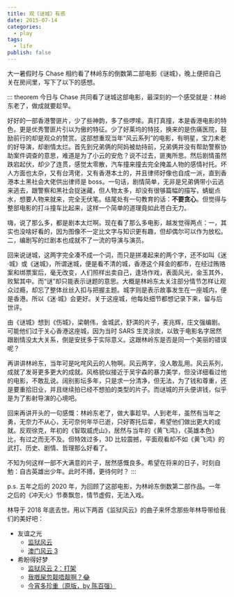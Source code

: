 ```yaml
---
title: 观《谜城》有感
date: 2015-07-14
categories:
  - play
tags:
  - life
publish: false
---
```


大一暑假时与 Chase 相约看了林岭东的倒数第二部电影《谜城》，晚上便把自己关在房间里，写下了以下的感想。

<!-- more -->

::: theorem
今日与 Chase 共同看了谜城这部电影，最深刻的一个感受就是：林岭东老了，做成就要趁早。

好好的一部香港警匪片，​ 少了些神韵，多了些啰嗦。真打真撞，本是香港电影的特色，更是优秀警匪片引以为傲的特征。少了好莱坞的特技，换来的是伤痛医院，鼓励前行的却是观众的赞赏。​ 这部想重现当年“风云系列”的电影，有明星，宝刀未老的好导演，却剧情太烂。首先到兄弟俩的阿妈被劫持前，兄弟俩并没有帮助警察协助案件调查的意思，难道是为了小云的安危？说不过去，匪夷所思。然后剧情虽然跌宕起伏，却少了连贯，感觉太零散，汽车撞来撞去完全掩盖人物的感情衬托。坏人方面也太杂，又有台湾佬，又有香港本土的，并且律师好像也自成一派，直到香港本土黑社会大佬供出律师是 boss。一句话，剧情简单，无非是兄弟俩带小云逃来逃去，跟警察和黑社会捉迷藏，但人物太多，却没有很够篇幅的描写，蜻蜓点水，想要人物来就来，完全无伏笔。结尾处有一句教育的话：**不要贪心**。但觉得与整部电影的打斗撞车比起来，这样一个简单的道理竟如此苍白无力。

嗨，说了那么多，都是剧本太烂啊。现在看了那么多电影，越发觉得两点：一，其实也没啥好看的，因为图像不一定比文字与知识更有趣，但却偶尔可以作为放松。二，编剧写的烂剧本也成就不了一流的导演与演员。

回来说谜城，这两字完全凑不成一个词，而只是拼凑起来的两个字，还不如叫《迷·城》或《迷城》，所谓迷城，便是看不清的城，香港这个拜金的都市，在经过贿赂案和绑票案后，毫无改变，人们照样出卖自己，逢场作戏，表面风光，金玉其外，败絮其中。而“谜”却只能表示谜题的意思。大概是林岭东太关注部分情节怎样让观众过瘾，却忘了整体丝丝入扣与把握主题。城字 ​ 则是表示故事发生在一座城内，便是香港。所以《迷·城》会更好。关于这座城，他每处细节都想记录下来，留与后世评。

由《谜城》想到《伤城》，梁朝伟，金城武，舒淇的片子，麦兆辉，庄文强编剧。可能他们过于关心香港这座城，因为当时 SARS 生灵涂炭，以致于电影名字居然跟剧情没太大关系，倒是安抚多于实际意义。​ 这跟林岭东是否是同一个美丽的错误呢？

再讲讲林岭东，当年可是叱咤风云的人物啊。风云两字，没人敢乱用。风云系列，成就了发哥更多更大的成就。风格貌似接近于吴宇森的暴力美学，但没详细看过他的电影，不敢乱说。​ 阔别影坛多年，只是求一分清净，但无法，为了钱和尊重，还是要重拾旧业，并且继续拍已经不想拍的类型的片子。而谜城的开头便讲钱，似乎是为了影射导演的心境吧。

回来再讲开头的一句感慨：林岭东老了，做大事趁早。​ 人到老年，虽然有当年之勇，无奈力不从心，无可奈何年华已逝，只好寄托后辈，希望他们做出更大的成就。反观徐克，年初的《智取威虎山》，居然与当年的《黄飞鸿》，《英雄本色》比，有过之而无不及。但特效过多，3D 比较震撼，平面观看却不如《黄飞鸿》的武打、历史、剧情、哲理那么好看了。

不知为何这样一部不大满意的片子，居然感慨良多。​ 希望在将来的日子，时刻自勉：自古英雄出少年。此时不搏，更待何时？
:::

p.s. 五年之后的 2020 年，为回顾了这部电影，为林岭东倒数第二部作品。一年之后的《冲天火》节奏飘忽，情节虚假，无法入戏。

林导于 2018 年底去世。用以下两首《监狱风云》的曲子来怀念那些年林导带给我们的美好吧：

- 友谊之光
  - [监狱风云](https://www.bilibili.com/video/BV1jx411G7ZT)
  - [澳门风云 3](https://www.bilibili.com/video/BV1yt411o7y7)
- 希盼得好梦
  - [监狱风云 2：打架](https://youtu.be/WcYfmXj7Lm4)
  - [我嘅屎忽靓唔靓啊？😂](https://www.bilibili.com/video/BV1CJ411T79V)
  - [今宵多珍重（原版，by 陈百强）](https://youtu.be/7Fu9DJGRU8Y)
